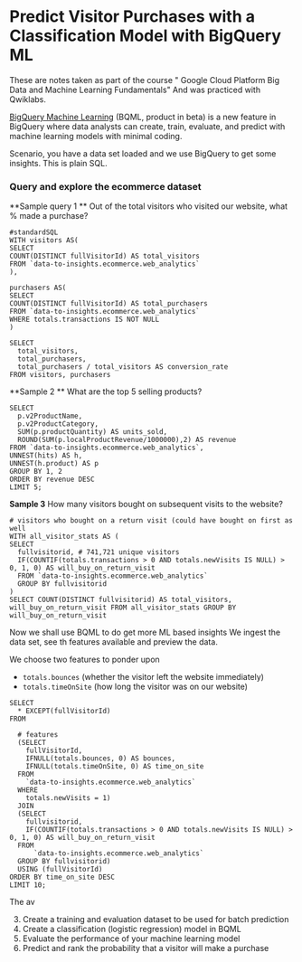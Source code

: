 # Predict Visitor Purchases with a Classification Model with BigQuery ML

These are notes taken as part of the course " Google Cloud Platform Big Data and Machine Learning Fundamentals" And was practiced with Qwiklabs.
 
 [BigQuery Machine Learning](https://cloud.google.com/bigquery/docs/bigqueryml-analyst-start) (BQML, product in beta) is a new feature in BigQuery where data analysts can create, train, evaluate, and predict with machine learning models with minimal coding.

Scenario, you have a data set loaded and we use BigQuery to get some insights. This is plain SQL. 

### Query and explore the ecommerce dataset
**Sample query 1 **   Out of the total visitors who visited our website, what % made a purchase?
```
#standardSQL
WITH visitors AS(
SELECT
COUNT(DISTINCT fullVisitorId) AS total_visitors
FROM `data-to-insights.ecommerce.web_analytics`
),

purchasers AS(
SELECT
COUNT(DISTINCT fullVisitorId) AS total_purchasers
FROM `data-to-insights.ecommerce.web_analytics`
WHERE totals.transactions IS NOT NULL
)

SELECT
  total_visitors,
  total_purchasers,
  total_purchasers / total_visitors AS conversion_rate
FROM visitors, purchasers
```
**Sample 2 ** What are the top 5 selling products?
```
SELECT
  p.v2ProductName,
  p.v2ProductCategory,
  SUM(p.productQuantity) AS units_sold,
  ROUND(SUM(p.localProductRevenue/1000000),2) AS revenue
FROM `data-to-insights.ecommerce.web_analytics`,
UNNEST(hits) AS h,
UNNEST(h.product) AS p
GROUP BY 1, 2
ORDER BY revenue DESC
LIMIT 5;
```
**Sample 3** How many visitors bought on subsequent visits to the website?

```
# visitors who bought on a return visit (could have bought on first as well
WITH all_visitor_stats AS (
SELECT
  fullvisitorid, # 741,721 unique visitors
  IF(COUNTIF(totals.transactions > 0 AND totals.newVisits IS NULL) > 0, 1, 0) AS will_buy_on_return_visit
  FROM `data-to-insights.ecommerce.web_analytics`
  GROUP BY fullvisitorid
) 
SELECT COUNT(DISTINCT fullvisitorid) AS total_visitors, will_buy_on_return_visit FROM all_visitor_stats GROUP BY will_buy_on_return_visit
```

Now we shall use BQML to do get more ML based insights
We ingest the data set, see th features available and preview the data. 

We choose two features to ponder upon 
-   `totals.bounces`  (whether the visitor left the website immediately)
-   `totals.timeOnSite`  (how long the visitor was on our website)
```
SELECT
  * EXCEPT(fullVisitorId)
FROM

  # features
  (SELECT
    fullVisitorId,
    IFNULL(totals.bounces, 0) AS bounces,
    IFNULL(totals.timeOnSite, 0) AS time_on_site
  FROM
    `data-to-insights.ecommerce.web_analytics`
  WHERE
    totals.newVisits = 1)
  JOIN
  (SELECT
    fullvisitorid,
    IF(COUNTIF(totals.transactions > 0 AND totals.newVisits IS NULL) > 0, 1, 0) AS will_buy_on_return_visit
  FROM
      `data-to-insights.ecommerce.web_analytics`
  GROUP BY fullvisitorid)
  USING (fullVisitorId)
ORDER BY time_on_site DESC
LIMIT 10;
```
The av

3. Create a training and evaluation dataset to be used for batch prediction
4. Create a classification (logistic regression) model in BQML
5. Evaluate the performance of your machine learning model
6. Predict and rank the probability that a visitor will make a purchase

<!--stackedit_data:
eyJoaXN0b3J5IjpbMjczMTk1MDM0LDExMjEwMDcxMzIsLTEyND
IzMjc1MTMsLTY3MDkyMjM5NSw1NjMxMjU4MjYsMjA3MTQzNjMy
LC0zNzM5MjYwOTcsMTgyMjk2OTIyMywtMTQ0NDA4OTQ1OF19
-->